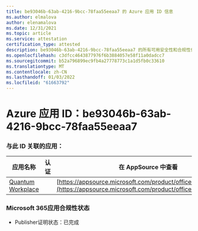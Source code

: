 ```yaml
---
title: be93046b-63ab-4216-9bcc-78faa55eeaa7 的 Azure 应用 ID 信息
ms.author: elmalova
author: elenamalova
ms.date: 12/31/2021
ms.topic: article
ms.service: attestation
certification_type: attested
description: be93046b-63ab-4216-9bcc-78faa55eeaa7 的所有可用安全性和合规性信息。
ms.openlocfilehash: c3dfcc4643877976f6b3884057e58f11a0dadcc7
ms.sourcegitcommit: b52a796899ec9fb4a27778773c1a1d5fb0c33610
ms.translationtype: MT
ms.contentlocale: zh-CN
ms.lasthandoff: 01/03/2022
ms.locfileid: "61663792"
---
```

# <a name="azure-app-id-be93046b-63ab-4216-9bcc-78faa55eeaa7"></a>Azure 应用 ID：be93046b-63ab-4216-9bcc-78faa55eeaa7


### <a name="apps-associated-with-this-id"></a>与此 ID 关联的应用：
| **应用名称** | **认证** | **在 AppSource 中查看** |
|--------------|---------------|-----------------------|
| [Quantum Workplace](https://docs.microsoft.com/microsoft-365-app-certification/forward/WA104381747) |  | [https://appsource.microsoft.com/product/office/WA104381747](https://appsource.microsoft.com/product/office/WA104381747) |

### <a name="microsoft-365-app-compliance-status"></a>Microsoft 365应用合规性状态
- Publisher证明状态：已完成
